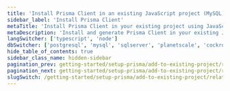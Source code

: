 ```yaml
---
title: 'Install Prisma Client in an existing JavaScript project (MySQL)'
sidebar_label: 'Install Prisma Client'
metaTitle: 'Install Prisma Client in your existing project using JavaScript and MySQL'
metaDescription: 'Install and generate Prisma Client in your existing JavaScript and MySQL project'
langSwitcher: ['typescript', 'node']
dbSwitcher: ['postgresql', 'mysql', 'sqlserver', 'planetscale', 'cockroachdb']
hide_table_of_contents: true
sidebar_class_name: hidden-sidebar
pagination_prev: getting-started/setup-prisma/add-to-existing-project/relational-databases/baseline-your-database-node-mysql
pagination_next: getting-started/setup-prisma/add-to-existing-project/relational-databases/querying-the-database-node-mysql
slugSwitch: /getting-started/setup-prisma/add-to-existing-project/relational-databases/install-prisma-client-
---
```

